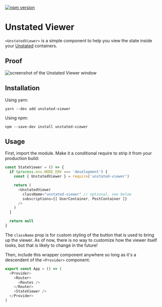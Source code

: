 [![npm version](https://badge.fury.io/js/unstated-viewer.svg)](https://badge.fury.io/js/unstated-viewer)

# Unstated Viewer

`<UnstatedViewer>` is a simple component to help you view the state inside your [Unstated](https://github.com/jamiebuilds/unstated) containers.

##  Proof

![screenshot of the Unstated Viewer window](https://imgur.com/khtkhZe.png)

## Installation

Using yarn:

```
yarn --dev add unstated-viewer
```

Using npm:

```
npm --save-dev install unstated-viewer
```

## Usage

First, import the module. Make it a conditional require to strip it from your production build:

```js
const StateViewer = () => {
  if (process.env.NODE_ENV === 'development') {
    const { UnstatedViewer } = require('unstated-viewer')

    return (
      <UnstatedViewer
        className="unstated-viewer" // optional, see below
        subscriptions={[ UserContainer, PostContainer ]}
      />
    )
  }

  return null
}
```

The `className` prop is for custom styling of the button that is used to bring up the viewer. As of now, there is no way to customize how the viewer itself looks, but that is likely to change in the future!

Then, include this wrapper component anywhere so long as it's a descendent of the `<Provider>` component:

```js
export const App = () => (
  <Provider>
    <Router>
      <Routes />
    </Router>
    <StateViewer />
  </Provider>
)
```